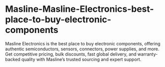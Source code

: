 # Masline-Masline-Electronics-best-place-to-buy-electronic-components
Masline Electronics is the best place to buy electronic components, offering authentic semiconductors, sensors, connectors, power supplies, and more. Get competitive pricing, bulk discounts, fast global delivery, and warranty-backed quality with Masline’s trusted sourcing and expert support.
